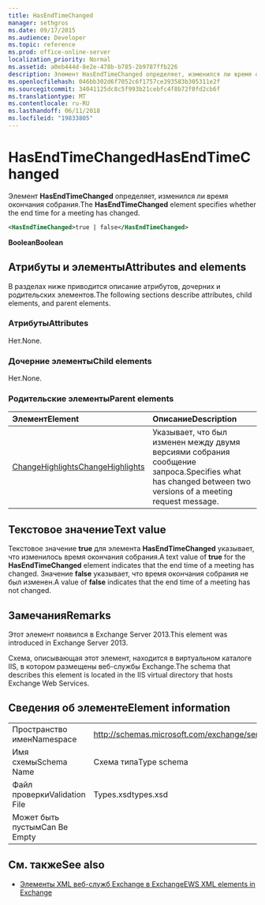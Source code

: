 ```yaml
---
title: HasEndTimeChanged
manager: sethgros
ms.date: 09/17/2015
ms.audience: Developer
ms.topic: reference
ms.prod: office-online-server
localization_priority: Normal
ms.assetid: a0eb444d-8e2e-478b-b785-2b9787ffb226
description: Элемент HasEndTimeChanged определяет, изменился ли время окончания собрания.
ms.openlocfilehash: 046bb302d6f7052c6f1757ce393583b305311e2f
ms.sourcegitcommit: 34041125dc8c5f993b21cebfc4f8b72f0fd2cb6f
ms.translationtype: MT
ms.contentlocale: ru-RU
ms.lasthandoff: 06/11/2018
ms.locfileid: "19833805"
---
```

# <a name="hasendtimechanged"></a><span data-ttu-id="f970c-103">HasEndTimeChanged</span><span class="sxs-lookup"><span data-stu-id="f970c-103">HasEndTimeChanged</span></span>

<span data-ttu-id="f970c-104">Элемент **HasEndTimeChanged** определяет, изменился ли время окончания собрания.</span><span class="sxs-lookup"><span data-stu-id="f970c-104">The **HasEndTimeChanged** element specifies whether the end time for a meeting has changed.</span></span> 
  
```XML
<HasEndTimeChanged>true | false</HasEndTimeChanged>
```

 <span data-ttu-id="f970c-105">**Boolean**</span><span class="sxs-lookup"><span data-stu-id="f970c-105">**Boolean**</span></span>
## <a name="attributes-and-elements"></a><span data-ttu-id="f970c-106">Атрибуты и элементы</span><span class="sxs-lookup"><span data-stu-id="f970c-106">Attributes and elements</span></span>

<span data-ttu-id="f970c-107">В разделах ниже приводится описание атрибутов, дочерних и родительских элементов.</span><span class="sxs-lookup"><span data-stu-id="f970c-107">The following sections describe attributes, child elements, and parent elements.</span></span>
  
### <a name="attributes"></a><span data-ttu-id="f970c-108">Атрибуты</span><span class="sxs-lookup"><span data-stu-id="f970c-108">Attributes</span></span>

<span data-ttu-id="f970c-109">Нет.</span><span class="sxs-lookup"><span data-stu-id="f970c-109">None.</span></span>
  
### <a name="child-elements"></a><span data-ttu-id="f970c-110">Дочерние элементы</span><span class="sxs-lookup"><span data-stu-id="f970c-110">Child elements</span></span>

<span data-ttu-id="f970c-111">Нет.</span><span class="sxs-lookup"><span data-stu-id="f970c-111">None.</span></span>
  
### <a name="parent-elements"></a><span data-ttu-id="f970c-112">Родительские элементы</span><span class="sxs-lookup"><span data-stu-id="f970c-112">Parent elements</span></span>

|<span data-ttu-id="f970c-113">**Элемент**</span><span class="sxs-lookup"><span data-stu-id="f970c-113">**Element**</span></span>|<span data-ttu-id="f970c-114">**Описание**</span><span class="sxs-lookup"><span data-stu-id="f970c-114">**Description**</span></span>|
|:-----|:-----|
|[<span data-ttu-id="f970c-115">ChangeHighlights</span><span class="sxs-lookup"><span data-stu-id="f970c-115">ChangeHighlights</span></span>](changehighlights.md) <br/> |<span data-ttu-id="f970c-116">Указывает, что был изменен между двумя версиями собрания сообщение запроса.</span><span class="sxs-lookup"><span data-stu-id="f970c-116">Specifies what has changed between two versions of a meeting request message.</span></span>  <br/> |
   
## <a name="text-value"></a><span data-ttu-id="f970c-117">Текстовое значение</span><span class="sxs-lookup"><span data-stu-id="f970c-117">Text value</span></span>

<span data-ttu-id="f970c-118">Текстовое значение **true** для элемента **HasEndTimeChanged** указывает, что изменилось время окончания собрания.</span><span class="sxs-lookup"><span data-stu-id="f970c-118">A text value of **true** for the **HasEndTimeChanged** element indicates that the end time of a meeting has changed.</span></span> <span data-ttu-id="f970c-119">Значение **false** указывает, что время окончания собрания не был изменен.</span><span class="sxs-lookup"><span data-stu-id="f970c-119">A value of **false** indicates that the end time of a meeting has not changed.</span></span> 
  
## <a name="remarks"></a><span data-ttu-id="f970c-120">Замечания</span><span class="sxs-lookup"><span data-stu-id="f970c-120">Remarks</span></span>

<span data-ttu-id="f970c-121">Этот элемент появился в Exchange Server 2013.</span><span class="sxs-lookup"><span data-stu-id="f970c-121">This element was introduced in Exchange Server 2013.</span></span>
  
<span data-ttu-id="f970c-122">Схема, описывающая этот элемент, находится в виртуальном каталоге IIS, в котором размещены веб-службы Exchange.</span><span class="sxs-lookup"><span data-stu-id="f970c-122">The schema that describes this element is located in the IIS virtual directory that hosts Exchange Web Services.</span></span>
  
## <a name="element-information"></a><span data-ttu-id="f970c-123">Сведения об элементе</span><span class="sxs-lookup"><span data-stu-id="f970c-123">Element information</span></span>

|||
|:-----|:-----|
|<span data-ttu-id="f970c-124">Пространство имен</span><span class="sxs-lookup"><span data-stu-id="f970c-124">Namespace</span></span>  <br/> |http://schemas.microsoft.com/exchange/services/2006/types  <br/> |
|<span data-ttu-id="f970c-125">Имя схемы</span><span class="sxs-lookup"><span data-stu-id="f970c-125">Schema Name</span></span>  <br/> |<span data-ttu-id="f970c-126">Схема типа</span><span class="sxs-lookup"><span data-stu-id="f970c-126">Type schema</span></span>  <br/> |
|<span data-ttu-id="f970c-127">Файл проверки</span><span class="sxs-lookup"><span data-stu-id="f970c-127">Validation File</span></span>  <br/> |<span data-ttu-id="f970c-128">Types.xsd</span><span class="sxs-lookup"><span data-stu-id="f970c-128">types.xsd</span></span>  <br/> |
|<span data-ttu-id="f970c-129">Может быть пустым</span><span class="sxs-lookup"><span data-stu-id="f970c-129">Can Be Empty</span></span>  <br/> ||
   
## <a name="see-also"></a><span data-ttu-id="f970c-130">См. также</span><span class="sxs-lookup"><span data-stu-id="f970c-130">See also</span></span>



- [<span data-ttu-id="f970c-131">Элементы XML веб-служб Exchange в Exchange</span><span class="sxs-lookup"><span data-stu-id="f970c-131">EWS XML elements in Exchange</span></span>](ews-xml-elements-in-exchange.md)

